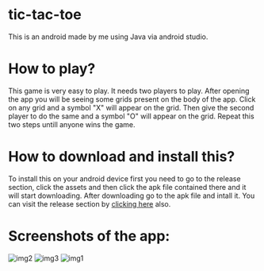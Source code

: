 # tic-tac-toe
This is an android  made by me using Java via android studio.
# How to play?
This game is very easy to play. It needs two players to play. After opening the app you will be seeing some grids present on the body of the app.
Click on any grid and a symbol "X" will appear on the grid. Then give the second player to do the same and a symbol "O" will appear on the grid. Repeat this two steps untill anyone wins the game.
# How to download and install this?
To install this on your android device first you need to go to the release section, click the assets and then click the apk file contained there and it will start downloading. After downloading go to the apk file and intall it. You can visit the release section by <a href="https://github.com/dhritimn/tic-tac-toe/releases/tag/second">clicking here</a> also.
# Screenshots of the app:
![img2](https://user-images.githubusercontent.com/99186927/162499241-935cae0c-8484-4649-839f-c12b05fc5b84.jpg)
![img3](https://user-images.githubusercontent.com/99186927/162499253-ac5e6a9f-c997-4d6c-ba08-734c03535e79.jpg)
![img1](https://user-images.githubusercontent.com/99186927/162499257-c6ccf869-f4e2-4eea-8039-1c66f9adce51.jpg)

